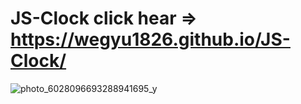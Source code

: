 # JS-Clock click hear => https://wegyu1826.github.io/JS-Clock/
![photo_6028096693288941695_y](https://user-images.githubusercontent.com/79543679/184139122-9724dfc9-2cd6-4f5a-9e3b-a9a8a3f31bd9.jpeg)
